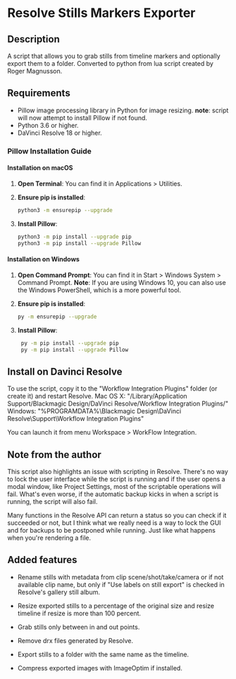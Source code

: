 # Resolve Stills Markers Exporter
## Description
A script that allows you to grab stills from timeline markers and optionally export them to a folder.
Converted to python from lua script created by Roger Magnusson.

## Requirements
- Pillow image processing library in Python for image resizing.
**note**: script will now attempt to install Pillow if not found.
- Python 3.6 or higher.
- DaVinci Resolve 18 or higher.

### Pillow Installation Guide

#### Installation on macOS

1. **Open Terminal**: You can find it in Applications > Utilities.

2. **Ensure pip is installed**:
   ```bash
   python3 -m ensurepip --upgrade
    ```
   
3. **Install Pillow**:
   ```bash
   python3 -m pip install --upgrade pip
   python3 -m pip install --upgrade Pillow
   ```
#### Installation on Windows

1. **Open Command Prompt**: You can find it in Start > Windows System > Command Prompt. 
    **Note**: If you are using Windows 10, you can also use the Windows PowerShell, which is a more powerful tool.

3. **Ensure pip is installed**:
    ```bash
    py -m ensurepip --upgrade
    ```
   
3. **Install Pillow**:
    ```bash
     py -m pip install --upgrade pip
     py -m pip install --upgrade Pillow
     ```

## Install on Davinci Resolve

To use the script, copy it to the "Workflow Integration Plugins" folder (or create it) and restart Resolve.
  Mac OS X:
    "/Library/Application Support/Blackmagic Design/DaVinci Resolve/Workflow Integration Plugins/"
  Windows:
    "%PROGRAMDATA%\Blackmagic Design\DaVinci Resolve\Support\Workflow Integration Plugins\"

You can launch it from menu Workspace > WorkFlow Integration.

## Note from the author

This script also highlights an issue with scripting in Resolve. There's no way to lock the user
interface while the script is running and if the user opens a modal window, like Project Settings,
most of the scriptable operations will fail. What's even worse, if the automatic backup kicks in when
a script is running, the script will also fail.

Many functions in the Resolve API can return a status so you can check if it succeeded or not, but I
think what we really need is a way to lock the GUI and for backups to be postponed while running. Just
like what happens when you're rendering a file.

## Added features

- Rename stills with metadata from clip scene/shot/take/camera or if not available clip name, but
only if  "Use labels on still export" is checked in Resolve's gallery still album.

- Resize exported stills to a percentage of the original size and resize timeline if resize is more than 100 percent.

- Grab stills only between in and out points.

- Remove drx files generated by Resolve.

- Export stills to a folder with the same name as the timeline.

- Compress exported images with ImageOptim if installed.


